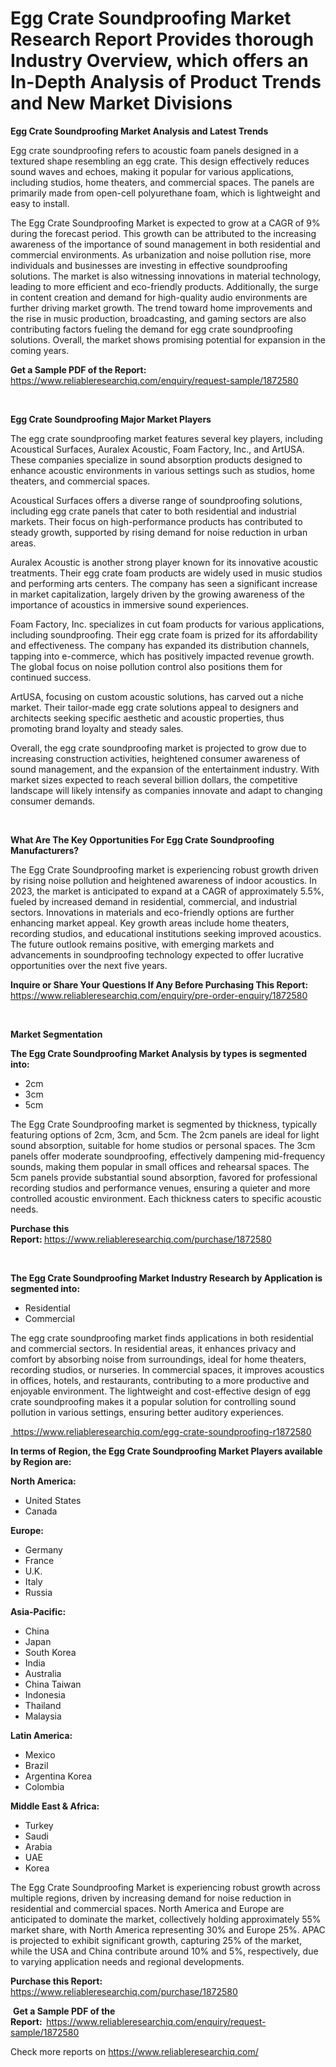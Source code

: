 <p><h1>Egg Crate Soundproofing Market Research Report Provides thorough Industry Overview, which offers an In-Depth Analysis of Product Trends and New Market Divisions</h1></p><p><strong>Egg Crate Soundproofing Market Analysis and Latest Trends</strong></p>
<p><p>Egg crate soundproofing refers to acoustic foam panels designed in a textured shape resembling an egg crate. This design effectively reduces sound waves and echoes, making it popular for various applications, including studios, home theaters, and commercial spaces. The panels are primarily made from open-cell polyurethane foam, which is lightweight and easy to install.</p><p>The Egg Crate Soundproofing Market is expected to grow at a CAGR of 9% during the forecast period. This growth can be attributed to the increasing awareness of the importance of sound management in both residential and commercial environments. As urbanization and noise pollution rise, more individuals and businesses are investing in effective soundproofing solutions. The market is also witnessing innovations in material technology, leading to more efficient and eco-friendly products. Additionally, the surge in content creation and demand for high-quality audio environments are further driving market growth. The trend toward home improvements and the rise in music production, broadcasting, and gaming sectors are also contributing factors fueling the demand for egg crate soundproofing solutions. Overall, the market shows promising potential for expansion in the coming years.</p></p>
<p><strong>Get a Sample PDF of the Report:&nbsp;</strong> <a href="https://www.reliableresearchiq.com/enquiry/request-sample/1872580?utm_campaign=3308&utm_medium=2&utm_source=Github&utm_content=ia&utm_term=31032025&utm_id=egg-crate-soundproofing">https://www.reliableresearchiq.com/enquiry/request-sample/1872580</a></p>
<p>&nbsp;</p>
<p><strong>Egg Crate Soundproofing Major Market Players</strong></p>
<p><p>The egg crate soundproofing market features several key players, including Acoustical Surfaces, Auralex Acoustic, Foam Factory, Inc., and ArtUSA. These companies specialize in sound absorption products designed to enhance acoustic environments in various settings such as studios, home theaters, and commercial spaces.</p><p>Acoustical Surfaces offers a diverse range of soundproofing solutions, including egg crate panels that cater to both residential and industrial markets. Their focus on high-performance products has contributed to steady growth, supported by rising demand for noise reduction in urban areas.</p><p>Auralex Acoustic is another strong player known for its innovative acoustic treatments. Their egg crate foam products are widely used in music studios and performing arts centers. The company has seen a significant increase in market capitalization, largely driven by the growing awareness of the importance of acoustics in immersive sound experiences.</p><p>Foam Factory, Inc. specializes in cut foam products for various applications, including soundproofing. Their egg crate foam is prized for its affordability and effectiveness. The company has expanded its distribution channels, tapping into e-commerce, which has positively impacted revenue growth. The global focus on noise pollution control also positions them for continued success.</p><p>ArtUSA, focusing on custom acoustic solutions, has carved out a niche market. Their tailor-made egg crate solutions appeal to designers and architects seeking specific aesthetic and acoustic properties, thus promoting brand loyalty and steady sales.</p><p>Overall, the egg crate soundproofing market is projected to grow due to increasing construction activities, heightened consumer awareness of sound management, and the expansion of the entertainment industry. With market sizes expected to reach several billion dollars, the competitive landscape will likely intensify as companies innovate and adapt to changing consumer demands.</p></p>
<p>&nbsp;</p>
<p><strong>What Are The Key Opportunities For Egg Crate Soundproofing Manufacturers?</strong></p>
<p><p>The Egg Crate Soundproofing market is experiencing robust growth driven by rising noise pollution and heightened awareness of indoor acoustics. In 2023, the market is anticipated to expand at a CAGR of approximately 5.5%, fueled by increased demand in residential, commercial, and industrial sectors. Innovations in materials and eco-friendly options are further enhancing market appeal. Key growth areas include home theaters, recording studios, and educational institutions seeking improved acoustics. The future outlook remains positive, with emerging markets and advancements in soundproofing technology expected to offer lucrative opportunities over the next five years.</p></p>
<p><strong>Inquire or Share Your Questions If Any Before Purchasing This Report:</strong> <a href="https://www.reliableresearchiq.com/enquiry/pre-order-enquiry/1872580?utm_campaign=3308&utm_medium=2&utm_source=Github&utm_content=ia&utm_term=31032025&utm_id=egg-crate-soundproofing">https://www.reliableresearchiq.com/enquiry/pre-order-enquiry/1872580</a></p>
<p>&nbsp;</p>
<p><strong>Market Segmentation</strong></p>
<p><strong>The Egg Crate Soundproofing Market Analysis by types is segmented into:</strong></p>
<p><ul><li>2cm</li><li>3cm</li><li>5cm</li></ul></p>
<p><p>The Egg Crate Soundproofing market is segmented by thickness, typically featuring options of 2cm, 3cm, and 5cm. The 2cm panels are ideal for light sound absorption, suitable for home studios or personal spaces. The 3cm panels offer moderate soundproofing, effectively dampening mid-frequency sounds, making them popular in small offices and rehearsal spaces. The 5cm panels provide substantial sound absorption, favored for professional recording studios and performance venues, ensuring a quieter and more controlled acoustic environment. Each thickness caters to specific acoustic needs.</p></p>
<p><strong>Purchase this Report:&nbsp;</strong><a href="https://www.reliableresearchiq.com/purchase/1872580?utm_campaign=3308&utm_medium=2&utm_source=Github&utm_content=ia&utm_term=31032025&utm_id=egg-crate-soundproofing">https://www.reliableresearchiq.com/purchase/1872580</a></p>
<p>&nbsp;</p>
<p><strong>The Egg Crate Soundproofing Market Industry Research by Application is segmented into:</strong></p>
<p><ul><li>Residential</li><li>Commercial</li></ul></p>
<p><p>The egg crate soundproofing market finds applications in both residential and commercial sectors. In residential areas, it enhances privacy and comfort by absorbing noise from surroundings, ideal for home theaters, recording studios, or nurseries. In commercial spaces, it improves acoustics in offices, hotels, and restaurants, contributing to a more productive and enjoyable environment. The lightweight and cost-effective design of egg crate soundproofing makes it a popular solution for controlling sound pollution in various settings, ensuring better auditory experiences.</p></p>
<p><a href="https://www.reliableresearchiq.com/egg-crate-soundproofing-r1872580?utm_campaign=3308&utm_medium=2&utm_source=Github&utm_content=ia&utm_term=31032025&utm_id=egg-crate-soundproofing">&nbsp;https://www.reliableresearchiq.com/egg-crate-soundproofing-r1872580</a></p>
<p><strong>In terms of Region, the Egg Crate Soundproofing Market Players available by Region are:</strong></p>
<p>
    <p> <strong> North America: </strong>
        <ul>
            <li>United States</li>
            <li>Canada</li>
        </ul>
        </p> 
    <p> <strong> Europe: </strong>
        <ul>
            <li>Germany</li>
            <li>France</li>
            <li>U.K.</li>
            <li>Italy</li>
            <li>Russia</li>
        </ul>
        </p> 
    <p> <strong> Asia-Pacific: </strong>
        <ul>
            <li>China</li>
            <li>Japan</li>
            <li>South Korea</li>
            <li>India</li>
            <li>Australia</li>
            <li>China Taiwan</li>
            <li>Indonesia</li>
            <li>Thailand</li>
            <li>Malaysia</li>
        </ul>
        </p> 
    <p> <strong> Latin America: </strong>
        <ul>
            <li>Mexico</li>
            <li>Brazil</li>
            <li>Argentina Korea</li>
            <li>Colombia</li>
        </ul>
        </p> 
    <p> <strong> Middle East & Africa: </strong>
        <ul>
            <li>Turkey</li>
            <li>Saudi</li>
            <li>Arabia</li>
            <li>UAE</li>
            <li>Korea</li>
        </ul>
    </p>
    </p>
<p><p>The Egg Crate Soundproofing Market is experiencing robust growth across multiple regions, driven by increasing demand for noise reduction in residential and commercial spaces. North America and Europe are anticipated to dominate the market, collectively holding approximately 55% market share, with North America representing 30% and Europe 25%. APAC is projected to exhibit significant growth, capturing 25% of the market, while the USA and China contribute around 10% and 5%, respectively, due to varying application needs and regional developments.</p></p>
<p><strong>Purchase this Report: </strong><a href="https://www.reliableresearchiq.com/purchase/1872580?utm_campaign=3308&utm_medium=2&utm_source=Github&utm_content=ia&utm_term=31032025&utm_id=egg-crate-soundproofing">https://www.reliableresearchiq.com/purchase/1872580</a></p>
<p>&nbsp;<strong>Get a Sample PDF of the Report:&nbsp;&nbsp;</strong><a href="https://www.reliableresearchiq.com/enquiry/request-sample/1872580?utm_campaign=3308&utm_medium=2&utm_source=Github&utm_content=ia&utm_term=31032025&utm_id=egg-crate-soundproofing">https://www.reliableresearchiq.com/enquiry/request-sample/1872580</a></p>
<p><strong></strong></p>
<p>Check more reports on <a href="https://www.reliableresearchiq.com/?utm_campaign=3308&utm_medium=2&utm_source=Github&utm_content=ia&utm_term=31032025&utm_id=egg-crate-soundproofing">https://www.reliableresearchiq.com/</a></p>